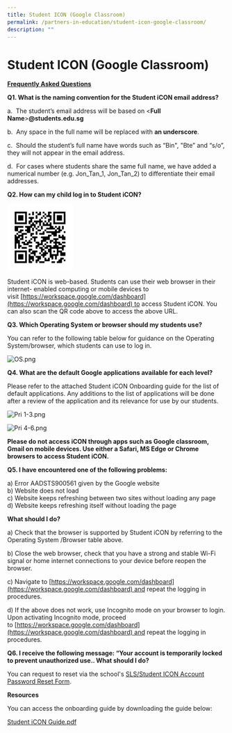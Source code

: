 ```yaml
---
title: Student ICON (Google Classroom)
permalink: /partners-in-education/student-icon-google-classroom/
description: ""
---
```

# Student ICON (Google Classroom)

<b><u>Frequently Asked Questions</u></b> 

**Q1. What is the naming convention for the Student iCON email address?**  

<p>a.  The student’s email address will be based on &lt<b>Full Name</b>&gt<b>@students.edu.sg</b></p> 

b.  Any space in the full name will be replaced with **an underscore**. 

c.  Should the student’s full name have words such as “Bin", "Bte” and “s/o”, they will not appear in the email address.

d.  For cases where students share the same full name, we have added a numerical number (e.g. Jon\_Tan\_1, Jon\_Tan\_2) to differentiate their email addresses.
  

**Q2. How can my child log in to Student iCON?**

<img src="/images/Partners%20in%20Education/frame.png"
     style="width:30%">

Student iCON is web-based. Students can use their web browser in their internet- enabled computing or mobile devices to visit [https://workspace.google.com/dashboard](https://workspace.google.com/dashboard) to access Student iCON. You can also scan the QR code above to access the above URL.

**Q3. Which Operating System or browser should my students use?**

  

You can refer to the following table below for guidance on the Operating System/browser, which students can use to log in.

  

![OS.png](https://greenridgepri.moe.edu.sg/qql/slot/u547/Partners%20in%20Education/OS.png)  

  

**Q4. What are the default Google applications available for each level?**

  

Please refer to the attached Student iCON Onboarding guide for the list of default applications. Any additions to the list of applications will be done after a review of the application and its relevance for use by our students.

  

  

![Pri 1-3.png](https://greenridgepri.moe.edu.sg/qql/slot/u547/Partners%20in%20Education/Pri%201-3.png)

  

![Pri 4-6.png](https://greenridgepri.moe.edu.sg/qql/slot/u547/Partners%20in%20Education/Pri%204-6.png)  

  

**Please do not access iCON through apps such as Google classroom, Gmail on mobile devices. Use either a Safari, MS Edge or Chrome browsers to access Student iCON.**     
  
  
**Q5. I have encountered one of the following problems:**  
  
a) Error AADSTS900561 given by the Google website  
b) Website does not load  
c) Website keeps refreshing between two sites without loading any page  
d) Website keeps refreshing itself without loading the page  
  
**What should I do?**  
  
a) Check that the browser is supported by Student iCON by referring to the Operating System /Browser table above.  
  
b) Close the web browser, check that you have a strong and stable Wi-Fi signal or home internet connections to your device before reopen the browser.  
  
c) Navigate to [https://workspace.google.com/dashboard](https://workspace.google.com/dashboard) and repeat the logging in procedures.  
  
d) If the above does not work, use Incognito mode on your browser to login. Upon activating Incognito mode, proceed to [https://workspace.google.com/dashboard](https://workspace.google.com/dashboard) and repeat the logging in procedures.

**Q6. I receive the following message: “Your account is temporarily locked to prevent unauthorized use.. What should I do?**

You can request to reset via the school's [SLS/Student ICON Account Password Reset Form](https://form.gov.sg/6125b8165dda700012951c3f).

**Resources**  
  
You can access the onboarding guide by downloading the guide below:


[Student iCON Guide.pdf](https://greenridgepri.moe.edu.sg/qql/slot/u547/Partners%20in%20Education/Student%20iCON%20Guide.pdf)